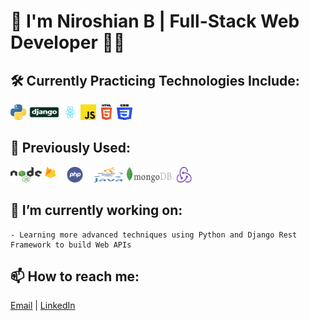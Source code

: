 # 👋 I'm Niroshian B | Full-Stack Web Developer 👨‍💻

## 🛠️ Currently Practicing Technologies Include:

<div>
    <img src="./images/python-logo.png" height="25px" width="25px">
    <img src="./images/django-logo-big.jpg" height="25px" width="50px">
    <img src="./images/React-icon.svg" height="25px" width="25px">
    <img src="./images/javascript.png" height="25px" width="25px">
    <img src="./images/html-logo.png" height="25px" width="25px">
    <img src="./images/css-logo.png" height="25px" width="25px">
</div>

## 💭 Previously Used:

<div>
    <img src="./images/node-js.png" height="25px" width="50px">
    <img src="./images/firebase-logo.png" height="25px" width="20px">
    <img src="./images/php.png" height="25px" width="50px">
    <img src="./images/java.svg" height="25px" width="50px">
    <img src="./images/mongodb-logo.png" height="25px" width="75px">
    <img src="./images/redux.png" height="25px" width="25px">
</div>

## 🔭 I’m currently working on:
    
    - Learning more advanced techniques using Python and Django Rest Framework to build Web APIs
    
## 📫 How to reach me:

<a href = "mailto: niroshian.b@gmail.com">Email</a> | [LinkedIn](http://www.linkedin.com/in/niro-b)

<!--
**niroshian-b/niroshian-b** is a ✨ _special_ ✨ repository because its `README.md` (this file) appears on your GitHub profile.

Here are some ideas to get you started:

-   💬 Ask me about ...
-
-   😄 Pronouns: ...
    -->
